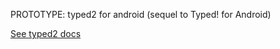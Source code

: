 PROTOTYPE: typed2 for android (sequel to Typed! for Android)

[See typed2 docs](https://episode6.github.io/typed2/)




